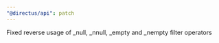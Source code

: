 ```yaml
---
"@directus/api": patch
---
```


Fixed reverse usage of _null, _nnull, _empty and _nempty filter operators
